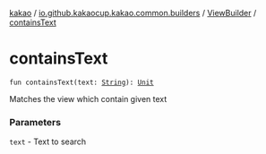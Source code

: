 [kakao](../../index.md) / [io.github.kakaocup.kakao.common.builders](../index.md) / [ViewBuilder](index.md) / [containsText](./contains-text.md)

# containsText

`fun containsText(text: `[`String`](https://kotlinlang.org/api/latest/jvm/stdlib/kotlin/-string/index.html)`): `[`Unit`](https://kotlinlang.org/api/latest/jvm/stdlib/kotlin/-unit/index.html)

Matches the view which contain given text

### Parameters

`text` - Text to search
